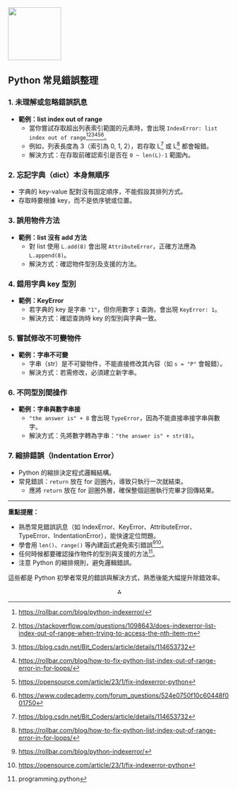 <img src="https://r2cdn.perplexity.ai/pplx-full-logo-primary-dark%402x.png" class="logo" width="120"/>

## Python 常見錯誤整理

### 1. 未理解或忽略錯誤訊息

- **範例：list index out of range**
    - 當你嘗試存取超出列表索引範圍的元素時，會出現 `IndexError: list index out of range`[^1][^2][^3][^5][^6][^7]。
    - 例如，列表長度為 3（索引為 0, 1, 2），若存取 L[^3] 或 L[^5] 都會報錯。
    - 解決方式：在存取前確認索引是否在 `0 ~ len(L)-1` 範圍內。


### 2. 忘記字典（dict）本身無順序

- 字典的 key-value 配對沒有固定順序，不能假設其排列方式。
- 存取時要根據 key，而不是依序號或位置。


### 3. 誤用物件方法

- **範例：list 沒有 add 方法**
    - 對 list 使用 `L.add(8)` 會出現 `AttributeError`，正確方法應為 `L.append(8)`。
    - 解決方式：確認物件型別及支援的方法。


### 4. 錯用字典 key 型別

- **範例：KeyError**
    - 若字典的 key 是字串 `"1"`，但你用數字 `1` 查詢，會出現 `KeyError: 1`。
    - 解決方式：確認查詢時 key 的型別與字典一致。


### 5. 嘗試修改不可變物件

- **範例：字串不可變**
    - 字串（str）是不可變物件，不能直接修改其內容（如 `s = "P"` 會報錯）。
    - 解決方式：若需修改，必須建立新字串。


### 6. 不同型別間操作

- **範例：字串與數字串接**
    - `"the answer is" + 8` 會出現 `TypeError`，因為不能直接串接字串與數字。
    - 解決方式：先將數字轉為字串：`"the answer is" + str(8)`。


### 7. 縮排錯誤（Indentation Error）

- Python 的縮排決定程式邏輯結構。
- 常見錯誤：`return` 放在 for 迴圈內，導致只執行一次就結束。
    - 應將 `return` 放在 for 迴圈外層，確保整個迴圈執行完畢才回傳結果。

---

**重點提醒：**

- 熟悉常見錯誤訊息（如 IndexError、KeyError、AttributeError、TypeError、IndentationError），能快速定位問題。
- 學會用 `len()`、`range()` 等內建函式避免索引錯誤[^1][^6]。
- 任何時候都要確認操作物件的型別與支援的方法[^8]。
- 注意 Python 的縮排規則，避免邏輯錯誤。

這些都是 Python 初學者常見的錯誤與解決方式，熟悉後能大幅提升除錯效率。

<div style="text-align: center">⁂</div>

[^1]: https://rollbar.com/blog/python-indexerror/

[^2]: https://stackoverflow.com/questions/1098643/does-indexerror-list-index-out-of-range-when-trying-to-access-the-nth-item-m

[^3]: https://blog.csdn.net/Bit_Coders/article/details/114653732

[^4]: https://www.reddit.com/r/learnpython/comments/102tnf7/indexerror_list_index_out_of_range_not_sure_how/

[^5]: https://rollbar.com/blog/how-to-fix-python-list-index-out-of-range-error-in-for-loops/

[^6]: https://opensource.com/article/23/1/fix-indexerror-python

[^7]: https://www.codecademy.com/forum_questions/524e0750f10c60448f001750

[^8]: programming.python

